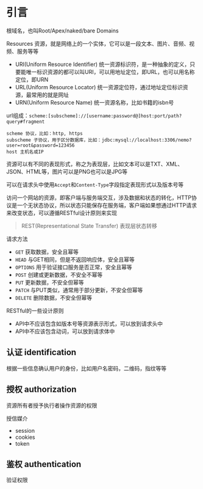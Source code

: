 # 引言

根域名，也叫Root/Apex/naked/bare Domains

Resources 资源，就是网络上的一个实体，它可以是一段文本、图片、音频、视频、服务等等

- URI(Uniform Resource Identifier) 统一资源标识符，是一种抽象的定义，只要能唯一标识资源的都可以叫URI，可以用地址定位，即URL，也可以用名称定位，即URN
- URL(Uniform Resource Locator) 统一资源定位符，通过地址定位标识资源，最常用的就是网址
- URN(Uniform Resource Name) 统一资源名称，比如书籍的isbn号

url组成：`scheme:[subscheme]://[username:password@]host:port/path?query#fragment`

```text
scheme 协议，比如：http, https
subscheme 子协议，用于区分数据库，比如：jdbc:mysql://localhost:3306/nemo?user=root&password=123456
host 主机名或IP
```

资源可以有不同的表现形式，称之为表现层，比如文本可以是TXT、XML、JSON、HTML等，图片可以是PNG也可以是JPG等

可以在请求头中使用`Accept`和`Content-Type`字段指定表现形式以及版本号等

访问一个网站的资源，即客户端与服务端交互，涉及数据和状态的转化，HTTP协议是一个无状态协议，所以状态只能保存在服务端，客户端如果想通过HTTP请求来改变状态，可以遵循RESTful设计原则来实现

> REST(Representational State Transfer) 表现层状态转移

请求方法

- `GET` 获取数据，安全且幂等
- `HEAD` 与GET相同，但是不返回响应体，安全且幂等
- `OPTIONS` 用于验证接口服务是否正常，安全且幂等
- `POST` 创建或更新数据，不安全不幂等
- `PUT` 更新数据，不安全但幂等
- `PATCH` 与PUT类似，通常用于部分更新，不安全但幂等
- `DELETE` 删除数据，不安全但幂等

RESTful的一些设计原则

- API中不应该包含如版本号等资源表示形式，可以放到请求头中
- API中不应该包含动词，可以放到请求体中

## 认证 identification

根据一些信息确认用户的身份，比如用户名密码，二维码，指纹等等

## 授权 authorization

资源所有者授予执行者操作资源的权限

授信媒介

- session
- cookies
- token

## 鉴权 authentication

验证权限
